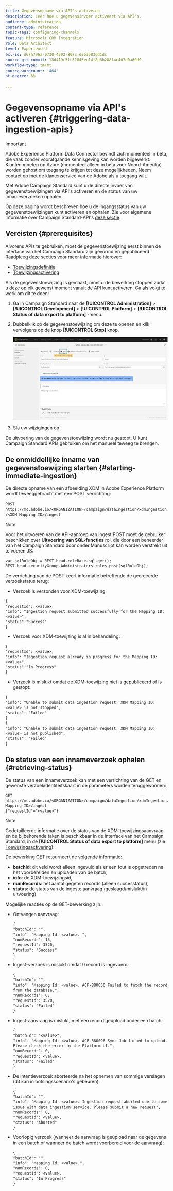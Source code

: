 ```yaml
---
title: Gegevensopname via API's activeren
description: Leer hoe u gegevensinvoer activeert via API's.
audience: administration
content-type: reference
topic-tags: configuring-channels
feature: Microsoft CRM Integration
role: Data Architect
level: Experienced
exl-id: d67a796a-0730-4502-802c-d0b3583dd1dc
source-git-commit: 13d419c5fc51845ee14f8a3b288f4c467e0a60d9
workflow-type: tm+mt
source-wordcount: '464'
ht-degree: 6%

---
```


# Gegevensopname via API&#39;s activeren {#triggering-data-ingestion-apis}

>[!IMPORTANT]
>
>Adobe Experience Platform Data Connector bevindt zich momenteel in bèta, die vaak zonder voorafgaande kennisgeving kan worden bijgewerkt. Klanten moeten op Azure (momenteel alleen in bèta voor Noord-Amerika) worden gehost om toegang te krijgen tot deze mogelijkheden. Neem contact op met de klantenservice van de Adobe als u toegang wilt.

Met Adobe Campaign Standard kunt u de directe invoer van gegevenstoewijzingen via API&#39;s activeren en de status van uw innameverzoeken ophalen.

Op deze pagina wordt beschreven hoe u de ingangsstatus van uw gegevenstoewijzingen kunt activeren en ophalen. Zie voor algemene informatie over Campaign Standard-API&#39;s [deze sectie](../../api/using/get-started-apis.md).

## Vereisten {#prerequisites}

Alvorens APIs te gebruiken, moet de gegevenstoewijzing eerst binnen de interface van het Campaign Standard zijn gevormd en gepubliceerd. Raadpleeg deze secties voor meer informatie hierover:

* [Toewijzingsdefinitie](../../integrating/using/aep-mapping-definition.md)
* [Toewijzingsactivering](../../integrating/using/aep-mapping-activation.md)

Als de gegevenstoewijzing is gemaakt, moet u de bewerking stoppen zodat u deze op elk gewenst moment vanuit de API kunt activeren. Ga als volgt te werk om dit te doen:

1. Ga in Campaign Standard naar de **[!UICONTROL Administration]** > **[!UICONTROL Development]** > **[!UICONTROL Platform]** > **[!UICONTROL Status of data export to platform]** -menu.

1. Dubbelklik op de gegevenstoewijzing om deze te openen en klik vervolgens op de knop **[!UICONTROL Stop]** knop.

   ![](assets/aep_datamapping_stop.png)

1. Sla uw wijzigingen op

De uitvoering van de gegevenstoewijzing wordt nu gestopt. U kunt Campaign Standard APIs gebruiken om het manueel teweeg te brengen.

## De onmiddellijke inname van gegevenstoewijzing starten {#starting-immediate-ingestion}

De directe opname van een afbeelding XDM in Adobe Experience Platform wordt teweeggebracht met een POST verrichting:

`POST https://mc.adobe.io/<ORGANIZATION>/campaign/dataIngestion/xdmIngestion/<XDM Mapping ID>/ingest`

>[!NOTE]
>
>Voor het uitvoeren van de API-aanroep van ingest POST moet de gebruiker beschikken over **Uitvoering van SQL-functies** rol, die door een beheerder van het Campaign Standard door onder Manuscript kan worden verstrekt uit te voeren JS:
>
>```
>var sqlRoleObj = REST.head.roleBase.sql.get();
>REST.head.securityGroup.Administrators.roles.post(sqlRoleObj);
>```
>

De verrichting van de POST keert informatie betreffende de gecreeerde verzoekstatus terug:

* Verzoek is verzonden voor XDM-toewijzing:

```
{
"requestId": <value>,
"info": "Ingestion request submitted successfully for the Mapping ID: <value>",
"status":"Success"
}
```

* Verzoek voor XDM-toewijzing is al in behandeling:

```
{
"requestId": <value>,
"info": "Ingestion request already in progress for the Mapping ID: <value>",
"status":"In Progress"
}
```

* Verzoek is mislukt omdat de XDM-toewijzing niet is gepubliceerd of is gestopt:

```
{
"info": "Unable to submit data ingestion request, XDM Mapping ID: <value> is not stopped",
"status": "Failed"
}
{
"info": "Unable to submit data ingestion request, XDM Mapping ID: <value> is not published",
"status": "Failed"
}
```

## De status van een innameverzoek ophalen {#retrieving-status}

De status van een innameverzoek kan met een verrichting van de GET en gewenste verzoekidentiteitskaart in de parameters worden teruggewonnen:

```
GET https://mc.adobe.io/<ORGANIZATION>/campaign/dataIngestion/xdmIngestion/<XDM Mapping ID>/ingest
{"requestId"="<value>"}
```

>[!NOTE]
>
>Gedetailleerde informatie over de status van de XDM-toewijzingsaanvraag en de bijbehorende taken is beschikbaar in de interface van het Campaign Standard, in de **[!UICONTROL Status of data export to platform]** menu (zie [Toewijzingsactivering](../../integrating/using/aep-mapping-activation.md)).

De bewerking GET retourneert de volgende informatie:

* **batchId**: dit veld wordt alleen ingevuld als er een fout is opgetreden na het voorbereiden en uploaden van de batch,
* **info**: de XDM-toewijzingsid,
* **numRecords**: het aantal gegeten records (alleen successtatus),
* **status**: de status van de ingeste aanvraag (geslaagd/mislukt/in uitvoering)

Mogelijke reacties op de GET-bewerking zijn:

* Ontvangen aanvraag:

  ```
  {
  "batchId": "",
  "info": "Mapping Id: <value>. ",
  "numRecords": 15,
  "requestId": 3520,
  "status": "Success"
  }
  ```

* Ingest-verzoek is mislukt omdat 0 record is ingevoerd:

  ```
  {
  "batchId": "",
  "info": "Mapping Id: <value>. ACP-880056 Failed to fetch the record from the database.",
  "numRecords": 0,
  "requestId": 3520,
  "status": "Failed"
  }
  ```

* Ingest-aanvraag is mislukt, met een record geüpload onder een batch:

  ```
  {
  "batchId": "<value>",
  "info": "Mapping Id: <value>. ACP-880096 Sync Job failed to upload. Please check the error in the Platform UI.",
  "numRecords": 0,
  "requestId": <value>,
  "status": "Failed"
  }
  ```

* De intentieverzoek aborteerde na het opnemen van sommige verslagen (dit kan in botsingsscenario&#39;s gebeuren):

  ```
  {
  "batchId": "",
  "info": "Mapping Id: <value>. Ingestion request aborted due to some issue with data ingestion service. Please submit a new request",
  "numRecords": 0,
  "requestId": <value>,
  "status": "Aborted"
  }
  ```

* Voorlopig verzoek (wanneer de aanvraag is geüpload naar de gegevens in een batch of wanneer de batch wordt voorbereid voor de aanvraag):

  ```
  {
  "batchId": "",
  "info": "Mapping Id: <value>.",
  "numRecords": 0,
  "requestId": <value>,
  "status": "In Progress"
  }
  ```
